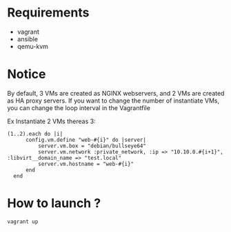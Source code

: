 # Requirements

 * vagrant
 * ansible
 * qemu-kvm


# Notice

By default, 3 VMs are created as NGINX webservers, and 2 VMs are created as HA proxy servers. If you want to change the number of instantiate VMs, you can change the loop interval in the Vagrantfile


Ex Instantiate 2 VMs thereas 3:
```
(1..2).each do |i|
      config.vm.define "web-#{i}" do |server|
          server.vm.box = "debian/bullseye64"
          server.vm.network :private_network, :ip => "10.10.0.#{i+1}", :libvirt__domain_name => "test.local"
          server.vm.hostname = "web-#{i}"
      end
  end
```


# How to launch ?

```
vagrant up
```